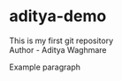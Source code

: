 # aditya-demo
This is my first git repository
<br>
Author - Aditya Waghmare
<html>
  <head>
    <title>
      Fetch happy new year 
    </title>
    <body>
      <p>Example paragraph</p>
    </body>
  </head>
</html>
